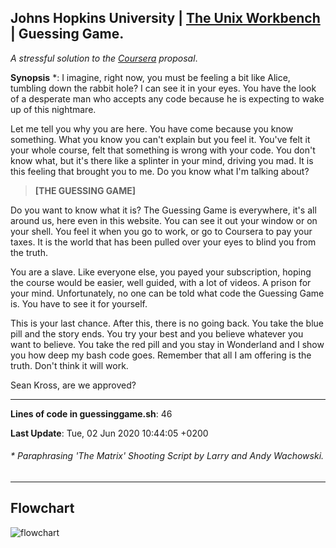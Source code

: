## Johns Hopkins University | [The Unix Workbench](https://seankross.com/the-unix-workbench/) | Guessing Game.
*A stressful solution to the [Coursera](https://www.coursera.org/learn/unix) proposal*. 


**Synopsis** \*:  I imagine, right now, you must be feeling a bit like Alice, tumbling down the rabbit hole? I can see it in your eyes. You have the look of a desperate man who accepts any code because he is expecting to wake up of this nightmare.  

Let me tell you why you are here. You have come because you know something. What you know you can't explain but you feel it. You've felt it your whole course, felt that something is wrong with your code. You don't know what, but it's there like a splinter in your mind, driving you mad. It is this feeling that brought you to me. Do you know what I'm talking about? 

> **[THE GUESSING GAME]**  

Do you want to know what it is? The Guessing Game is everywhere, it's all around us, here even in this website. You can see it out your window or on your shell. You feel it when you go to work, or go to Coursera to pay your taxes. It is the world that has been pulled over your eyes to blind you from the truth. 

You are a slave. Like everyone else, you payed your subscription, hoping the course would be easier, well guided, with a lot of videos. A prison for your mind. Unfortunately, no one can be told what code the Guessing Game is. You have to see it for yourself. 

This is your last chance. After this, there is no going back. You take the blue pill and the story ends. You try your best and you believe whatever you want to believe. You take the red pill and you stay in Wonderland and I show you how deep my bash code goes. Remember that all I am offering is the truth. Don't think it will work. 

Sean Kross, are we approved? 

***
> 
**Lines of code in guessinggame.sh**: 
46
> 
**Last Update**: 
Tue, 02 Jun 2020 10:44:05 +0200

###### \* Paraphrasing 'The Matrix' Shooting Script by Larry and Andy Wachowski. 

***
## Flowchart
![flowchart](https://www.kilobyte.es/diseno_web-recursos/code/GitHub/work-jhu-flowchart.png)
